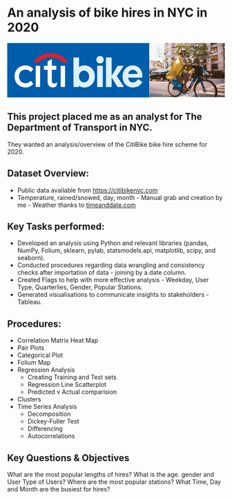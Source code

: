 # An analysis of bike hires in NYC in 2020

![CitiBike Logo](/01%20Project%20Management/CitiBikeCollage.jpg)

## This project placed me as an analyst for The Department of Transport in NYC.
They wanted an analysis/overview of the CitiBike bike hire scheme for 2020.

## Dataset Overview:
 - Public data available from https://citibikenyc.com
 - Temperature, rained/snowed, day, month - Manual grab and creation by me - Weather thanks to [timeanddate.com](https://www.timeanddate.com/weather/usa/new-york/historic?month=12&year=2020)

## Key Tasks performed:
 - Developed an analysis using Python and relevant libraries (pandas, NumPy, Folium, sklearn, pylab, statsmodels.api,  matplotlib, scipy, and seaborn).
 - Conducted procedures regarding data wrangling and consistency checks after importation of data - joining by a date column.
 - Created Flags to help with more effective analysis - Weekday, User Type, Quarterlies, Gender, Popular Stations.
 - Generated visualisations to communicate insights to stakeholders - Tableau.

## Procedures:
 - Correlation Matrix Heat Map
 - Pair Plots
 - Categorical Plot
 - Folium Map
 - Regression Analysis
   * Creating Training and Test sets
   * Regression Line Scatterplot
   * Predicted v Actual comparision
 - Clusters
 - Time Series Analysis
   * Decomposition
   * Dickey-Fuller Test
   * Differencing
   * Autocorrelations


## Key Questions & Objectives
What are the most popular lengths of hires?
What is the age. gender and User Type of Users?
Where are the most popular stations?
What Time, Day and Month are the busiest for hires?
